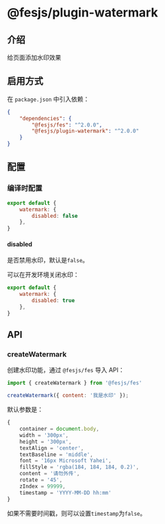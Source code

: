 # @fesjs/plugin-watermark

## 介绍
给页面添加水印效果

## 启用方式
在 `package.json` 中引入依赖：
```json
{
    "dependencies": {
        "@fesjs/fes": "^2.0.0",
        "@fesjs/plugin-watermark": "^2.0.0"
    }
}
```

## 配置

### 编译时配置

```js
export default {
    watermark: {
        disabled: false
    },
}
```

#### disabled

是否禁用水印，默认是`false`。

可以在开发环境关闭水印：

```js
export default {
    watermark: {
        disabled: true
    },
}
```

## API

### createWatermark

创建水印功能，通过 `@fesjs/fes` 导入 API：
```js
import { createWatermark } from '@fesjs/fes'

createWatermark({ content: '我是水印' });
```


默认参数是：
```js
{
    container = document.body,
    width = '300px',
    height = '300px',
    textAlign = 'center',
    textBaseline = 'middle',
    font = '16px Microsoft Yahei',
    fillStyle = 'rgba(184, 184, 184, 0.2)',
    content = '请勿外传',
    rotate = '45',
    zIndex = 99999,
    timestamp = 'YYYY-MM-DD hh:mm'
}
```

如果不需要时间戳，则可以设置`timestamp`为`false`。